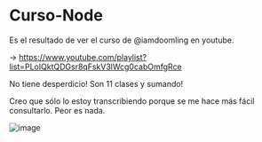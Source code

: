 # Curso-Node

Es el resultado de ver el curso de @iamdoomling en youtube.

-> https://www.youtube.com/playlist?list=PLoIQktQDGsr8qFskV3lWcg0cabOmfgRce

No tiene desperdicio! Son 11 clases y sumando! 

Creo que sólo lo estoy transcribiendo porque se me hace más fácil consultarlo. Peor es nada.

![image](https://github.com/MaEmiliaB/Curso-Node/assets/135785905/586f63c2-b434-49ad-a366-fa1c594165b5)
